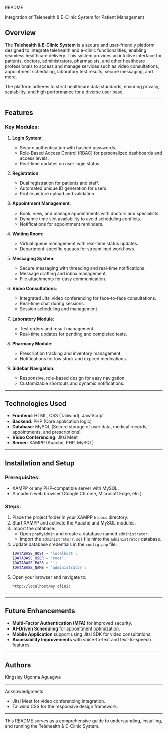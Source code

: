 README


Integration of Telehealth & E-Clinic System for Patient Management

## Overview
The **Telehealth & E-Clinic System** is a secure and user-friendly platform designed to integrate telehealth and e-clinic functionalities, enabling seamless healthcare delivery. This system provides an intuitive interface for patients, doctors, administrators, pharmacists, and other healthcare professionals to access and manage services such as video consultations, appointment scheduling, laboratory test results, secure messaging, and more.

The platform adheres to strict healthcare data standards, ensuring privacy, scalability, and high performance for a diverse user base.

---

## Features
### Key Modules:
1. **Login System**:
   - Secure authentication with hashed passwords.
   - Role-Based Access Control (RBAC) for personalized dashboards and access levels.
   - Real-time updates on user login status.

2. **Registration**:
   - Dual registration for patients and staff.
   - Automated unique ID generation for users.
   - Profile picture upload and validation.

3. **Appointment Management**:
   - Book, view, and manage appointments with doctors and specialists.
   - Dynamic time slot availability to avoid scheduling conflicts.
   - Notifications for appointment reminders.

4. **Waiting Room**:
   - Virtual queue management with real-time status updates.
   - Department-specific queues for streamlined workflows.

5. **Messaging System**:
   - Secure messaging with threading and real-time notifications.
   - Message drafting and inbox management.
   - File attachments for easy communication.

6. **Video Consultations**:
   - Integrated Jitsi video conferencing for face-to-face consultations.
   - Real-time chat during sessions.
   - Session scheduling and management.

7. **Laboratory Module**:
   - Test orders and result management.
   - Real-time updates for pending and completed tests.

8. **Pharmacy Module**:
   - Prescription tracking and inventory management.
   - Notifications for low stock and expired medications.

9. **Sidebar Navigation**:
   - Responsive, role-based design for easy navigation.
   - Customizable shortcuts and dynamic notifications.

---

## Technologies Used
- **Frontend**: HTML, CSS (Tailwind), JavaScript
- **Backend**: PHP (Core application logic)
- **Database**: MySQL (Secure storage of user data, medical records, appointments, and prescriptions)
- **Video Conferencing**: Jitsi Meet
- **Server**: XAMPP (Apache, PHP, MySQL)

---

## Installation and Setup
### Prerequisites:
- XAMPP or any PHP-compatible server with MySQL.
- A modern web browser (Google Chrome, Microsoft Edge, etc.).

### Steps:

1. Place the project folder in your XAMPP `htdocs` directory.
2. Start XAMPP and activate the Apache and MySQL modules.
3. Import the database:
   - Open `phpMyAdmin` and create a database named `administrator`.
   - Import the `administratorr.sql` file ninto the `administrator` database.
5. Update database credentials in the `config.php` file:
   ```php
   $DATABASE_HOST = 'localhost';
   $DATABASE_USER = 'root';
   $DATABASE_PASS = '';
   $DATABASE_NAME = 'administrator';
   ```
6. Open your browser and navigate to:
   ```
   http://localhost/my clinic
   ```

---


---

## Future Enhancements
- **Multi-Factor Authentication (MFA)** for improved security.
- **AI-Driven Scheduling** for appointment optimization.
- **Mobile Application** support using Jitsi SDK for video consultations.
- **Accessibility Improvements** with voice-to-text and text-to-speech features.

---



## Authors
Kingsley Ugonna Aguagwa

---

Acknowledgments
- Jitsi Meet for video conferencing integration.
- Tailwind CSS for the responsive design framework.


--- 

This README serves as a comprehensive guide to understanding, installing, and running the Telehealth & E-Clinic System.